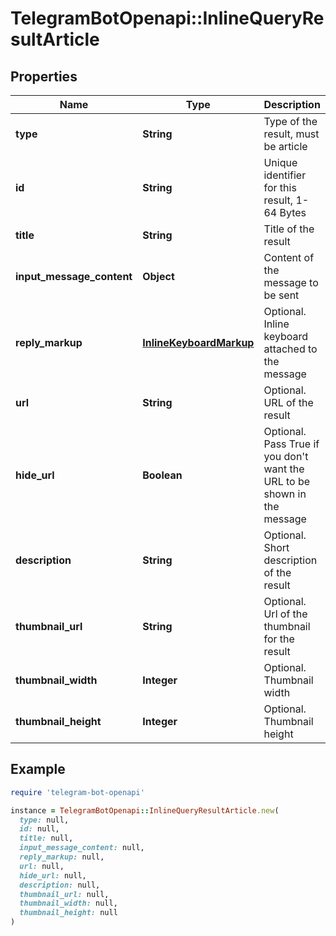 # TelegramBotOpenapi::InlineQueryResultArticle

## Properties

| Name | Type | Description | Notes |
| ---- | ---- | ----------- | ----- |
| **type** | **String** | Type of the result, must be article |  |
| **id** | **String** | Unique identifier for this result, 1-64 Bytes |  |
| **title** | **String** | Title of the result |  |
| **input_message_content** | **Object** | Content of the message to be sent |  |
| **reply_markup** | [**InlineKeyboardMarkup**](InlineKeyboardMarkup.md) | Optional. Inline keyboard attached to the message | [optional] |
| **url** | **String** | Optional. URL of the result | [optional] |
| **hide_url** | **Boolean** | Optional. Pass True if you don&#39;t want the URL to be shown in the message | [optional] |
| **description** | **String** | Optional. Short description of the result | [optional] |
| **thumbnail_url** | **String** | Optional. Url of the thumbnail for the result | [optional] |
| **thumbnail_width** | **Integer** | Optional. Thumbnail width | [optional] |
| **thumbnail_height** | **Integer** | Optional. Thumbnail height | [optional] |

## Example

```ruby
require 'telegram-bot-openapi'

instance = TelegramBotOpenapi::InlineQueryResultArticle.new(
  type: null,
  id: null,
  title: null,
  input_message_content: null,
  reply_markup: null,
  url: null,
  hide_url: null,
  description: null,
  thumbnail_url: null,
  thumbnail_width: null,
  thumbnail_height: null
)
```

